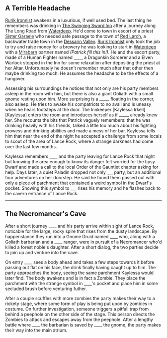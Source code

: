 ## A Terrible Headache

[Rurik Ironnist][Rurik] awakens in a luxurious, if well used bed. The last thing he remembers was drinking in [The Swinging Sword Inn][Inn] after a journey along The Long Road from [Waterdeep][Waterdeep]. He'd come to town in escort of a priest [Sister Garaele][Garaele] who needed safe passage to the town of [Red Larch][Red Larch], a backwater trade town in the [Dessarin Valley][Dessarin Valley]. [Rurik Ironnist][Rurik] only took the job to try and raise money for a brewery he was looking to start in [Waterdeep][Waterdeep] with a [Mirabarn][Mirabar] partner named _(Patrick fill this in!)_. He and the escort party, made of a Human Fighter named ____, a Dragonkin Sorcerer and a Elven Warlock stopped in the Inn for some relaxation after depositing the priest at her Altar. Unfortunately he doesn't remember much after that other then maybe drinking too much. He assumes the headache to be the effects of a hangover.

Assessing his surroundings he notices that not only are his party members asleep in the room with him, but there is also a giant Goliath with a small gnome resting upon him. More surprising is a _____ floating in the corner, also asleep. He tries to awake his compatriots to no avail and is uneasy when he hears footsteps at the door. The Innkeeper [Kaylessa Irkell][Kaylessa] enters the room and introduces herself as if _____ already knew her. She recounts the bits that Patrick vaguely remembers: that he was drinking heavily with his friends, talked a little too much about his fighting prowess and drinking abilities and made a mess of her bar. Kaylessa tells him that near the end of the night he accepted a challenge from some locals to scout of the area of Lance Rock, where a strange darkness had come over the last few months.

Kaylessa remembers ____ and the party leaving for Lance Rock that night but knowing the area enough to know its danger felt worried for the tipsy Dwarf and made a call to the local Order of the Gauntlet chapter asking for help. Days later, a quiet Paladin dropped not only ___ party, but an additional four adventures on her doorstep. He said he found them passed out with only a piece of parchment that contained a weird symbol in the Dwarf's pocket. Showing this symbol to ___ rises his memory and he flashes back to the cavern entrance of Lance Rock.

---

## The Necromancer's Cave

After a short journey ____ and his party arrive within sight of Lance Rock, noticable for the large, rocky spire that rises from the dusty landscape. By happenstance they run into a Gnome Druid named ____ who, along with a Goliath barbarian and a ____ ranger, were in pursuit of a Necromancer who'd killed a forest noble's daughter. After a short dialog, the two parties decide to join up and venture into the cave.

On entry ____ sees a body ahead and takes a few steps towards it before passing out flat on his face, the drink finally having caught up to him. The party approaches the body, seeing the same parchment Kaylessa would later find. The body awakens and is in fact a Zombie. They place the parchment with the strange symbol in ____'s pocket and place him in some secluded brush before venturing futher.

After a couple scuffles with more zombies the party makes their way to a rickety stage, where some form of play is being put upon by zombies in costume. On further investigation, someone triggers a pitfall trap from behind a peephole on the other side of the stage. This person directs the Zombies to attack and escapes away from the peephole. After a lengthy battle where ____ the barbarian is saved by ____ the gnome, the party makes their way into the main atrium.

[Rurik]: /characters/rurik.md
[Garaele]: /npcs/garaele.md
[Inn]: /locations/the_swinging_sword_inn.md
[Waterdeep]: /locations/waterdeep.md
[Red Larch]: /locations/red_larch/index.md
[Mirabar]: /locations/mirabar.md
[Dessarin Valley]: /locations/dessarin_valley.md
